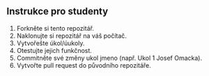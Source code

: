 ## Instrukce pro studenty

1. Forkněte si tento repozitář.
2. Naklonujte si repozitář na váš počítač.
3. Vytvořešte úkol/úukoly.
4. Otestujte jejich funkčnost.
5. Commitněte své změny ukol jmeno (např. Ukol 1 Josef Omacka).
6. Vytvořte pull request do původního repozitáře.
